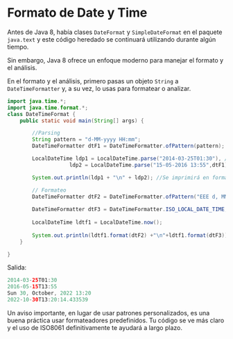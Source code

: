 # Formato de Date y Time
Antes de Java 8, había clases `DateFormat` y `SimpleDateFormat` en el paquete `java.text` y este
código heredado se continuará utilizando durante algún tiempo.

Sin embargo, Java 8 ofrece un enfoque moderno para manejar el formato y el análisis.

En el formato y el análisis, primero pasas un objeto `String` a `DateTimeFormatter` y, a su vez, lo usas para formatear o analizar.

```java
import java.time.*;
import java.time.format.*;
class DateTimeFormat {
    public static void main(String[] args) {

        //Parsing
        String pattern = "d-MM-yyyy HH:mm";
        DateTimeFormatter dtF1 = DateTimeFormatter.ofPattern(pattern);

        LocalDateTime ldp1 = LocalDateTime.parse("2014-03-25T01:30"), //Default format
                    ldp2 = LocalDateTime.parse("15-05-2016 13:55",dtF1); //Custom format

        System.out.println(ldp1 + "\n" + ldp2); //Se imprimirá en formato predeterminado

        // Formateo
        DateTimeFormatter dtF2 = DateTimeFormatter.ofPattern("EEE d, MMMM, yyyy HH:mm");
        
        DateTimeFormatter dtF3 = DateTimeFormatter.ISO_LOCAL_DATE_TIME;
        
        LocalDateTime ldtf1 = LocalDateTime.now();
        
        System.out.println(ldtf1.format(dtF2) +"\n"+ldtf1.format(dtF3));
    }

}
```
Salida:
```java
2014-03-25T01:30
2016-05-15T13:55
Sun 30, October, 2022 13:20
2022-10-30T13:20:14.433539
```

Un aviso importante, en lugar de usar patrones personalizados, es una buena práctica usar formateadores predefinidos. 
Tu código se ve más claro y el uso de ISO8061 definitivamente te ayudará a largo plazo.